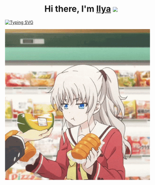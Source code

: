<h1 align="center">Hi there, I'm <a href="https://vk.com/curiosity_ds" target="_blank">Ilya</a> 
<img src="https://github.com/blackcater/blackcater/raw/main/images/Hi.gif" height="32"/></h1>
<a href="https://git.io/typing-svg"><img src="https://readme-typing-svg.demolab.com?font=Fira+Code&pause=1000&color=000000&center=true&vCenter=true&width=435&lines=A+Software+student+from+Russia+%F0%9F%87%B7%F0%9F%87%BA" alt="Typing SVG" /></a>

![sight-anime](https://github.com/CuriosityDS/CuriosityDS/blob/main/sight-anime.gif)
